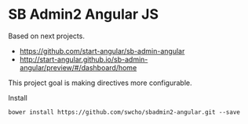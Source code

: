 SB Admin2 Angular JS
======================================

Based on next projects.

* https://github.com/start-angular/sb-admin-angular
* http://start-angular.github.io/sb-admin-angular/preview/#/dashboard/home

This project goal is making directives more configurable.

Install

```shell
bower install https://github.com/swcho/sbadmin2-angular.git --save
```
